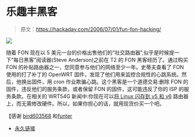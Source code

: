 # 乐趣丰黑客

> 原文：<https://hackaday.com/2006/07/01/fun-fon-hacking/>

![](img/7af8fe8e491bed8042695189e7d16276.png)

随着 FON 现在以 5 美元一台的价格出售他们的“社交路由器”,似乎是时候提一下“每日黑客”阅读器(Steve Anderson)之前在 T2 的 FON 黑客经历了。通过购买 FON 的补贴路由器之一，您同意参与他们的网络至少一年。史蒂夫查看了 FON 使用的打了补丁的 OpenWRT 固件，发现了他们用来监控合规性的心跳系统。然后，他换出固件，用 cron 作业欺骗心跳。这个黑客是一个道德交易:删除 FON 的固件，违反他们的服务条款，或者保留 FON 的固件，这可能违反了你的 ISP 的服务条款。在相关的 WRT54G 新闻中:你现在可以[将 Linux 闪存到 v5 和 v6](http://www.bitsum.com/openwiking/owbase/ow.asp?WRT54G5%5FCFE) 路由器上，而无需修改硬件。所以，如果你担心的话，就用现货价买一个吧。

【感谢 [bird603568](http://www.oddree.com/) 和[funter](http://www.teamhackaday.com/)

*   [永久链接](http://www.twindx.com/node/109?PHPSESSID=120a96b46ed189d7c51e037b47420c93)